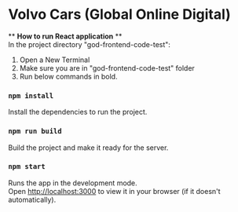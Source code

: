 # Volvo Cars (Global Online Digital)

** **How to run React application** **<br/>
In the project directory "god-frontend-code-test":
1. Open a New Terminal
2. Make sure you are in "god-frontend-code-test" folder
3. Run below commands in bold.  <br/>

### `npm install`
Install the dependencies to run the project.<br/>

### `npm run build`
Build the project and make it ready for the server.<br/>

### `npm start`
Runs the app in the development mode.\
Open [http://localhost:3000](http://localhost:3000) to view it in your browser (if it doesn't automatically).
<br/>
